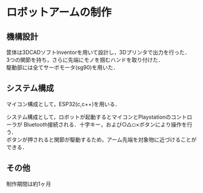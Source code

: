 # ロボットアームの制作

## 機構設計
筐体は3DCADソフトInventorを用いて設計し，3Dプリンタで出力を行った．  
3つの関節を持ち，さらに先端にモノを掴むハンドを取り付けた．  
駆動部には全てサーボモータ(sg90)を用いた．  

## システム構成
マイコン構成として，ESP32(c,c++)を用いる．  

システム構成として，ロボットが起動するとマイコンとPlaystationのコントローラが
Bluetooth接続される．十字キー，および○△◽︎×ボタンにより操作を行う．  
ボタンが押されると関節が駆動するため，アーム先端を対象物に近づけることができる．  

## その他
制作期間は約1ヶ月
